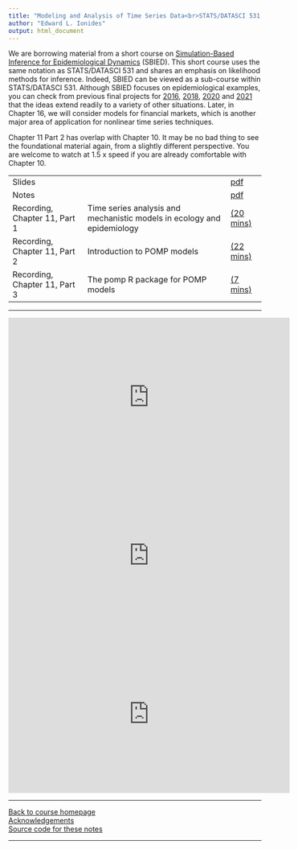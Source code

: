 ```yaml
---
title: "Modeling and Analysis of Time Series Data<br>STATS/DATASCI 531, Winter 2022<br>Chapter 11: Introduction to simulation-based inference for epidemiological dynamics via the pomp R package"
author: "Edward L. Ionides"
output: html_document
---
```


We are borrowing material from a short course on [Simulation-Based Inference for Epidemiological Dynamics](https://kingaa.github.io/sbied/) (SBIED).
This short course uses the same notation as STATS/DATASCI 531 and shares an emphasis on likelihood methods for inference.
Indeed, SBIED can be viewed as a sub-course within STATS/DATASCI 531.
Although SBIED focuses on epidemiological examples, you can check from previous final projects for [2016](http://ionides.github.io/531w16/final_project/), [2018](http://ionides.github.io/531w18/final_project/), [2020](http://ionides.github.io/531w20/final_project/) and [2021](http://ionides.github.io/531w21/final_project/) that the ideas extend readily to a variety of other situations.
Later, in Chapter 16, we will consider models for financial markets, which is another major area of application for nonlinear time series techniques. 

Chapter 11 Part 2 has overlap with Chapter 10. It may be no bad thing to see the foundational material again, from a slightly different perspective. You are welcome to watch at 1.5 x speed if you are already comfortable with Chapter 10.


| | | | 
|:---|:---|:---|
| Slides  | |  [pdf](https://kingaa.github.io/sbied/intro/slides.pdf) |
| Notes   | | [pdf](https://kingaa.github.io/sbied/intro/notes.pdf) |
| Recording, Chapter 11, Part 1  | Time series analysis and mechanistic models in ecology and epidemiology | [(20 mins)](https://youtu.be/4u796f3cBS0) | 
| Recording, Chapter 11, Part 2  | Introduction to POMP models | [(22 mins)](https://youtu.be/-P4lwVDHxjQ) |
| Recording, Chapter 11, Part 3  | The pomp R package for POMP models | [(7 mins)](https://youtu.be/1MY8NuJ5fr4) |
----------------------

<iframe width="560" height="315" src="https://www.youtube.com/embed/4u796f3cBS0" frameborder="0" allow="accelerometer; autoplay; clipboard-write; encrypted-media; gyroscope; picture-in-picture" allowfullscreen></iframe>

<iframe width="560" height="315" src="https://www.youtube.com/embed/-P4lwVDHxjQ" frameborder="0" allow="accelerometer; autoplay; clipboard-write; encrypted-media; gyroscope; picture-in-picture" allowfullscreen></iframe>

<iframe width="560" height="315" src="https://www.youtube.com/embed/1MY8NuJ5fr4" frameborder="0" allow="accelerometer; autoplay; clipboard-write; encrypted-media; gyroscope; picture-in-picture" allowfullscreen></iframe>

----------------------

[Back to course homepage](../index.html)  
[Acknowledgements](../acknowledge.html)  
[Source code for these notes](http://github.com/kingaa/sbied/tree/master/intro)


----------------------
